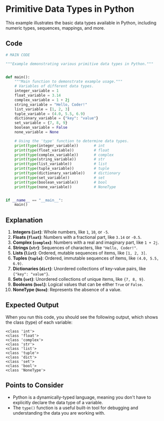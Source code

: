 # Primitive Data Types in Python

This example illustrates the basic data types available in Python, including numeric types, sequences, mappings, and more.

## Code

```python
# MAIN CODE

"""Example demonstrating various primitive data types in Python."""


def main():
    """Main function to demonstrate example usage."""
    # Variables of different data types.
    integer_variable = 1
    float_variable = 3.14
    complex_variable = 1 + 2j
    string_variable = "Hello, Coder!"
    list_variable = [1, 2, 3]
    tuple_variable = (4.0, 5.5, 6.9)
    dictionary_variable = {"key": "value"}
    set_variable = {7, 8, 9}
    boolean_variable = False
    none_variable = None

    # Using the 'type' function to determine data types.
    print(type(integer_variable))       # int
    print(type(float_variable))         # float
    print(type(complex_variable))       # complex
    print(type(string_variable))        # str
    print(type(list_variable))          # list
    print(type(tuple_variable))         # tuple
    print(type(dictionary_variable))    # dictionary
    print(type(set_variable))           # set
    print(type(boolean_variable))       # bool
    print(type(none_variable))          # NoneType


if __name__ == "__main__":
    main()
```

## Explanation

1.  **Integers (`int`)**: Whole numbers, like `1`, `10`, or `-5`.
2.  **Floats (`float`)**: Numbers with a fractional part, like `3.14` or `-0.5`.
3.  **Complex (`complex`)**: Numbers with a real and imaginary part, like `1 + 2j`.
4.  **Strings (`str`)**: Sequences of characters, like `"Hello, Coder!"`.
5.  **Lists (`list`)**: Ordered, mutable sequences of items, like `[1, 2, 3]`.
6.  **Tuples (`tuple`)**: Ordered, immutable sequences of items, like `(4.0, 5.5, 6.9)`.
7.  **Dictionaries (`dict`)**: Unordered collections of key-value pairs, like `{"key": "value"}`.
8.  **Sets (`set`)**: Unordered collections of unique items, like `{7, 8, 9}`.
9.  **Booleans (`bool`)**: Logical values that can be either `True` or `False`.
10. **NoneType (`None`)**: Represents the absence of a value.

## Expected Output

When you run this code, you should see the following output, which shows the class (type) of each variable:

```
<class 'int'>
<class 'float'>
<class 'complex'>
<class 'str'>
<class 'list'>
<class 'tuple'>
<class 'dict'>
<class 'set'>
<class 'bool'>
<class 'NoneType'>
```

## Points to Consider

- Python is a dynamically-typed language, meaning you don't have to explicitly declare the data type of a variable.
- The `type()` function is a useful built-in tool for debugging and understanding the data you are working with.
